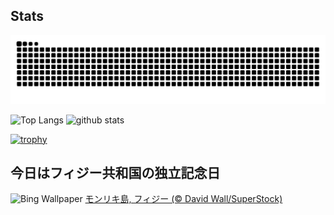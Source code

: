 ## Stats
<picture>
  <source media="(prefers-color-scheme: dark)" srcset="https://raw.githubusercontent.com/ba230t/ba230t/output/github-contribution-grid-snake-dark.svg">
  <source media="(prefers-color-scheme: light)" srcset="https://raw.githubusercontent.com/ba230t/ba230t/output/github-contribution-grid-snake.svg">
  <img alt="github contribution grid snake animation" src="https://raw.githubusercontent.com/ba230t/ba230t/output/github-contribution-grid-snake.svg">
</picture>

<p align="left">
  <img alt="Top Langs" height="150px" src="https://github-readme-stats.vercel.app/api/top-langs/?username=ba230t&layout=compact&theme=transparent" />
  <img alt="github stats" height="150px" src="https://github-readme-stats.vercel.app/api?username=ba230t&theme=transparent" />
</p>

[![trophy](https://github-profile-trophy.vercel.app/?username=ba230t&theme=transparent&column=7)](https://github.com/ryo-ma/github-profile-trophy)


<!-- Bing Wallpaper Start -->
## 今日はフィジー共和国の独立記念日
![Bing Wallpaper](https://www.bing.com/th?id=OHR.MonurikiFiji_JA-JP7889877935_1920x1080.jpg&rf=LaDigue_1920x1080.jpg&pid=hp)
[モンリキ島, フィジー (© David Wall/SuperStock)](https://www.bing.com/search?q=%E3%83%A2%E3%83%B3%E3%83%AA%E3%82%AD%E5%B3%B6&form=hpcapt&filters=HpDate%3a%2220251009_1500%22)
<!-- Bing Wallpaper End -->
